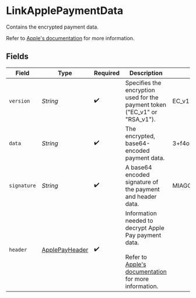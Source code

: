 # LinkApplePaymentData

  Contains the encrypted payment data.

  Refer to [Apple's documentation](https://developer.apple.com/documentation/apple_pay_on_the_web/applepaypaymenttoken/1916115-paymentdata) 
  for more information.


## Fields

| Field                                                                                                                                                                                                                   | Type                                                                                                                                                                                                                    | Required                                                                                                                                                                                                                | Description                                                                                                                                                                                                             | Example                                                                                                                                                                                                                 |
| ----------------------------------------------------------------------------------------------------------------------------------------------------------------------------------------------------------------------- | ----------------------------------------------------------------------------------------------------------------------------------------------------------------------------------------------------------------------- | ----------------------------------------------------------------------------------------------------------------------------------------------------------------------------------------------------------------------- | ----------------------------------------------------------------------------------------------------------------------------------------------------------------------------------------------------------------------- | ----------------------------------------------------------------------------------------------------------------------------------------------------------------------------------------------------------------------- |
| `version`                                                                                                                                                                                                               | *String*                                                                                                                                                                                                                | :heavy_check_mark:                                                                                                                                                                                                      | Specifies the encryption used for the payment token ("EC_v1" or "RSA_v1").                                                                                                                                              | EC_v1                                                                                                                                                                                                                   |
| `data`                                                                                                                                                                                                                  | *String*                                                                                                                                                                                                                | :heavy_check_mark:                                                                                                                                                                                                      | The encrypted, base64-encoded payment data.                                                                                                                                                                             | 3+f4oOTwPa6f1UZ6tG...CE=                                                                                                                                                                                                |
| `signature`                                                                                                                                                                                                             | *String*                                                                                                                                                                                                                | :heavy_check_mark:                                                                                                                                                                                                      | A base64 encoded signature of the payment and header data.                                                                                                                                                              | MIAGCSqGSIb3DQ.AAAA==                                                                                                                                                                                                   |
| `header`                                                                                                                                                                                                                | [ApplePayHeader](../../models/components/ApplePayHeader.md)                                                                                                                                                             | :heavy_check_mark:                                                                                                                                                                                                      | Information needed to decrypt Apple Pay payment data.<br/><br/>Refer to [Apple's documentation](https://developer.apple.com/documentation/passkit/payment-token-format-reference#Header-keys-and-values) <br/>for more information. |                                                                                                                                                                                                                         |